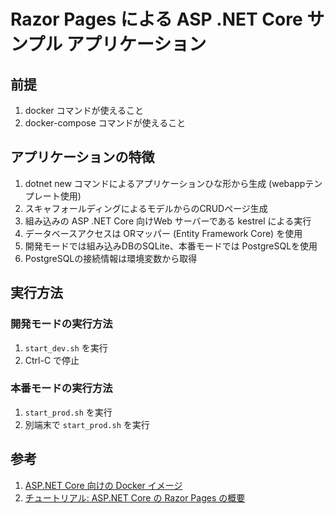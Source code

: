 # Razor Pages による ASP .NET Core サンプル アプリケーション
## 前提
1. docker コマンドが使えること
2. docker-compose コマンドが使えること
## アプリケーションの特徴
1. dotnet new コマンドによるアプリケーションひな形から生成 (webappテンプレート使用)
2. スキャフォールディングによるモデルからのCRUDページ生成
3. 組み込みの ASP .NET Core 向けWeb サーバーである kestrel による実行
4. データベースアクセスは ORマッパー (Entity Framework Core) を使用
5.  開発モードでは組み込みDBのSQLite、本番モードでは PostgreSQLを使用
6. PostgreSQLの接続情報は環境変数から取得
## 実行方法
### 開発モードの実行方法
1. `start_dev.sh` を実行
2. Ctrl-C で停止
### 本番モードの実行方法
1. `start_prod.sh` を実行
2. 別端末で `start_prod.sh` を実行
## 参考
1. [ASP.NET Core 向けの Docker イメージ](https://docs.microsoft.com/ja-jp/aspnet/core/host-and-deploy/docker/building-net-docker-images)
2. [チュートリアル: ASP.NET Core の Razor Pages の概要](https://docs.microsoft.com/ja-jp/aspnet/core/tutorials/razor-pages/razor-pages-start)
